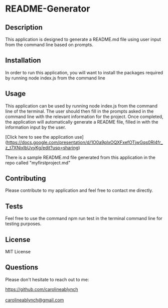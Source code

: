 # README-Generator 

## Description 

This application is designed to generate a README.md file using user input from the command line based on prompts. 

## Installation 

In order to run this application, you will want to install the packages required by running node index.js from the command line 

## Usage 

This application can be used by running node index.js from the command line of the terminal. The user should then fill in the prompts asked in the command line with the relevant information for the project. Once completed, the application will automatically generate a README file, filled in with the information input by the user. 

[Click here to see the application use] (https://docs.google.com/presentation/d/1O0a9plxOQXFxefOTjwGqs0RI4fr_z_t7XNixIbUvyKg/edit?usp=sharing)

There is a sample README.md file generated from this application in the repo called "myfirstproject.md"

## Contributing 

Please contribute to my application and feel free to contact me directly. 

## Tests 

Feel free to use the command npm run test in the terminal command line for testing purposes. 

## License 

MIT License 

## Questions 

Please don't hesitate to reach out to me: 

https://github.com/carolineablynch
<br></br>
carolineablynch@gmail.com 